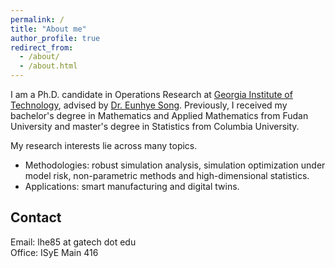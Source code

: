 ```yaml
---
permalink: /
title: "About me"
author_profile: true
redirect_from: 
  - /about/
  - /about.html
---
```


I am a Ph.D. candidate in Operations Research at [Georgia Institute of Technology](https://www.isye.gatech.edu/), advised by [Dr. Eunhye Song](https://sites.google.com/view/eunhyesongphd/home). Previously, I received my bachelor's degree in Mathematics and Applied Mathematics from Fudan University and master's degree in Statistics from Columbia University.

My research interests lie across many topics.  
* Methodologies: robust simulation analysis, simulation optimization under model risk, non-parametric methods and high-dimensional statistics.  
* Applications: smart manufacturing and digital twins.

<!-- <b>I am on the 2024-2025 academic job market!</b> -->


## Contact
Email: lhe85 at gatech dot edu  
Office: ISyE Main 416
